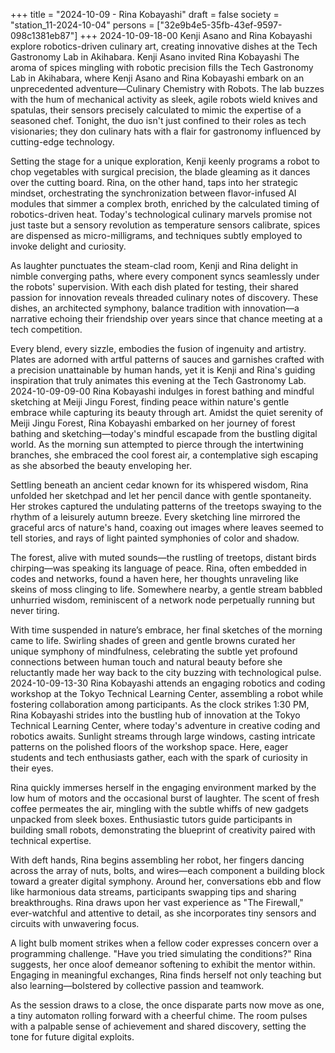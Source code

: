 +++
title = "2024-10-09 - Rina Kobayashi"
draft = false
society = "station_11-2024-10-04"
persons = ["32e9b4e5-35fb-43ef-9597-098c1381eb87"]
+++
2024-10-09-18-00
Kenji Asano and Rina Kobayashi explore robotics-driven culinary art, creating innovative dishes at the Tech Gastronomy Lab in Akihabara.
Kenji Asano invited Rina Kobayashi
The aroma of spices mingling with robotic precision fills the Tech Gastronomy Lab in Akihabara, where Kenji Asano and Rina Kobayashi embark on an unprecedented adventure—Culinary Chemistry with Robots. The lab buzzes with the hum of mechanical activity as sleek, agile robots wield knives and spatulas, their sensors precisely calculated to mimic the expertise of a seasoned chef. Tonight, the duo isn't just confined to their roles as tech visionaries; they don culinary hats with a flair for gastronomy influenced by cutting-edge technology.

Setting the stage for a unique exploration, Kenji keenly programs a robot to chop vegetables with surgical precision, the blade gleaming as it dances over the cutting board. Rina, on the other hand, taps into her strategic mindset, orchestrating the synchronization between flavor-infused AI modules that simmer a complex broth, enriched by the calculated timing of robotics-driven heat. Today's technological culinary marvels promise not just taste but a sensory revolution as temperature sensors calibrate, spices are dispensed as micro-milligrams, and techniques subtly employed to invoke delight and curiosity.

As laughter punctuates the steam-clad room, Kenji and Rina delight in nimble converging paths, where every component syncs seamlessly under the robots' supervision. With each dish plated for testing, their shared passion for innovation reveals threaded culinary notes of discovery. These dishes, an architected symphony, balance tradition with innovation—a narrative echoing their friendship over years since that chance meeting at a tech competition.

Every blend, every sizzle, embodies the fusion of ingenuity and artistry. Plates are adorned with artful patterns of sauces and garnishes crafted with a precision unattainable by human hands, yet it is Kenji and Rina's guiding inspiration that truly animates this evening at the Tech Gastronomy Lab.
2024-10-09-09-00
Rina Kobayashi indulges in forest bathing and mindful sketching at Meiji Jingu Forest, finding peace within nature's gentle embrace while capturing its beauty through art.
Amidst the quiet serenity of Meiji Jingu Forest, Rina Kobayashi embarked on her journey of forest bathing and sketching—today's mindful escapade from the bustling digital world. As the morning sun attempted to pierce through the intertwining branches, she embraced the cool forest air, a contemplative sigh escaping as she absorbed the beauty enveloping her. 

Settling beneath an ancient cedar known for its whispered wisdom, Rina unfolded her sketchpad and let her pencil dance with gentle spontaneity. Her strokes captured the undulating patterns of the treetops swaying to the rhythm of a leisurely autumn breeze. Every sketching line mirrored the graceful arcs of nature's hand, coaxing out images where leaves seemed to tell stories, and rays of light painted symphonies of color and shadow.

The forest, alive with muted sounds—the rustling of treetops, distant birds chirping—was speaking its language of peace. Rina, often embedded in codes and networks, found a haven here, her thoughts unraveling like skeins of moss clinging to life. Somewhere nearby, a gentle stream babbled unhurried wisdom, reminiscent of a network node perpetually running but never tiring.

With time suspended in nature’s embrace, her final sketches of the morning came to life. Swirling shades of green and gentle browns curated her unique symphony of mindfulness, celebrating the subtle yet profound connections between human touch and natural beauty before she reluctantly made her way back to the city buzzing with technological pulse.
2024-10-09-13-30
Rina Kobayashi attends an engaging robotics and coding workshop at the Tokyo Technical Learning Center, assembling a robot while fostering collaboration among participants.
As the clock strikes 1:30 PM, Rina Kobayashi strides into the bustling hub of innovation at the Tokyo Technical Learning Center, where today's adventure in creative coding and robotics awaits. Sunlight streams through large windows, casting intricate patterns on the polished floors of the workshop space. Here, eager students and tech enthusiasts gather, each with the spark of curiosity in their eyes.

Rina quickly immerses herself in the engaging environment marked by the low hum of motors and the occasional burst of laughter. The scent of fresh coffee permeates the air, mingling with the subtle whiffs of new gadgets unpacked from sleek boxes. Enthusiastic tutors guide participants in building small robots, demonstrating the blueprint of creativity paired with technical expertise.

With deft hands, Rina begins assembling her robot, her fingers dancing across the array of nuts, bolts, and wires—each component a building block toward a greater digital symphony. Around her, conversations ebb and flow like harmonious data streams, participants swapping tips and sharing breakthroughs. Rina draws upon her vast experience as "The Firewall," ever-watchful and attentive to detail, as she incorporates tiny sensors and circuits with unwavering focus.

A light bulb moment strikes when a fellow coder expresses concern over a programming challenge. "Have you tried simulating the conditions?" Rina suggests, her once aloof demeanor softening to exhibit the mentor within. Engaging in meaningful exchanges, Rina finds herself not only teaching but also learning—bolstered by collective passion and teamwork.

As the session draws to a close, the once disparate parts now move as one, a tiny automaton rolling forward with a cheerful chime. The room pulses with a palpable sense of achievement and shared discovery, setting the tone for future digital exploits.
